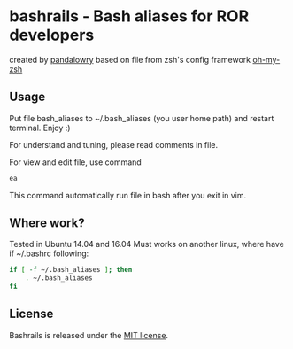 # bashrails - Bash aliases for ROR developers

created by [pandalowry](https://github.com/pandalowry)
based on file from zsh's config framework [oh-my-zsh](https://github.com/robbyrussell/oh-my-zsh)

## Usage
Put file bash_aliases to ~/.bash_aliases (you user home path)
and restart terminal. Enjoy :)

For understand and tuning, please read comments in file.

For view and edit file, use command 

```bash
ea
```
This command automatically run file in bash after you exit in vim.


## Where work?
Tested in Ubuntu 14.04 and 16.04 
Must works on another linux, where have if ~/.bashrc following:

```bash
if [ -f ~/.bash_aliases ]; then
    . ~/.bash_aliases
fi
```

## License
Bashrails is released under the [MIT license](LICENSE).
